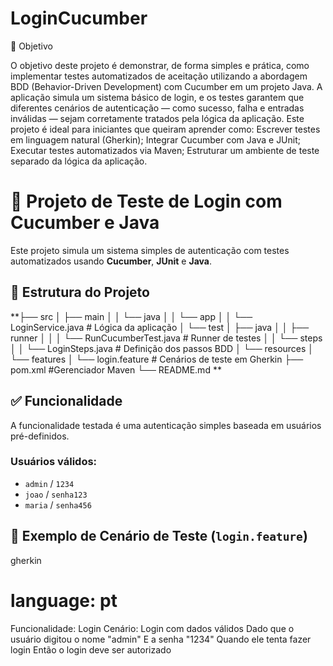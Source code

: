 # LoginCucumber

🎯 Objetivo

O objetivo deste projeto é demonstrar, de forma simples e prática, como implementar testes automatizados de aceitação utilizando a abordagem BDD (Behavior-Driven Development) com Cucumber em um projeto Java.
A aplicação simula um sistema básico de login, e os testes garantem que diferentes cenários de autenticação — como sucesso, falha e entradas inválidas — sejam corretamente tratados pela lógica da aplicação.
Este projeto é ideal para iniciantes que queiram aprender como:
Escrever testes em linguagem natural (Gherkin);
Integrar Cucumber com Java e JUnit;
Executar testes automatizados via Maven;
Estruturar um ambiente de teste separado da lógica da aplicação.

# 🧪 Projeto de Teste de Login com Cucumber e Java
Este projeto simula um sistema simples de autenticação com testes automatizados usando **Cucumber**, **JUnit** e **Java**.

## 📁 Estrutura do Projeto
**├── src
│ ├── main
│ │ └── java
│ │ └── app
│ │ └── LoginService.java # Lógica da aplicação
│ └── test
│ ├── java
│ │ ├── runner
│ │ │ └── RunCucumberTest.java # Runner de testes
│ │ └── steps
│ │ └── LoginSteps.java # Definição dos passos BDD
│ └── resources
│ └── features
│ └── login.feature # Cenários de teste em Gherkin
├── pom.xml #Gerenciador Maven
└── README.md **

## ✅ Funcionalidade
A funcionalidade testada é uma autenticação simples baseada em usuários pré-definidos.

### Usuários válidos:
- `admin` / `1234`
- `joao` / `senha123`
- `maria` / `senha456`

## 💬 Exemplo de Cenário de Teste (`login.feature`)
gherkin
# language: pt

Funcionalidade: Login
  Cenário: Login com dados válidos
    Dado que o usuário digitou o nome "admin"
    E a senha "1234"
    Quando ele tenta fazer login
    Então o login deve ser autorizado
